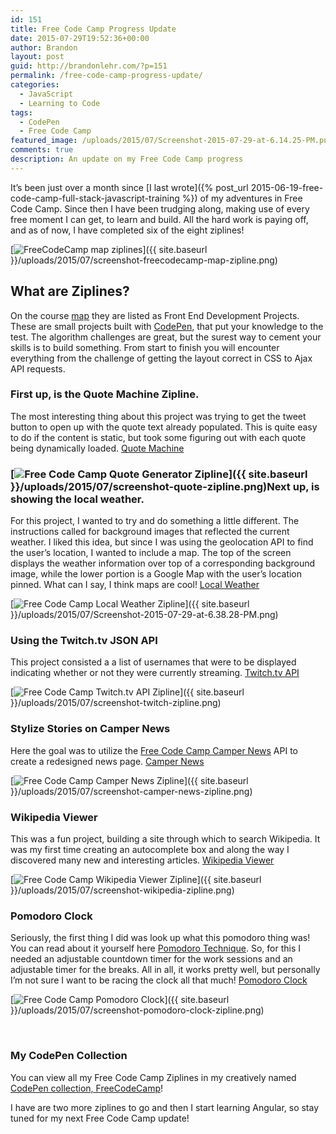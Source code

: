 ```yaml
---
id: 151
title: Free Code Camp Progress Update
date: 2015-07-29T19:52:36+00:00
author: Brandon
layout: post
guid: http://brandonlehr.com/?p=151
permalink: /free-code-camp-progress-update/
categories:
  - JavaScript
  - Learning to Code
tags:
  - CodePen
  - Free Code Camp
featured_image: /uploads/2015/07/Screenshot-2015-07-29-at-6.14.25-PM.png
comments: true
description: An update on my Free Code Camp progress
---
```

It&#8217;s been just over a month since [I last wrote]({% post_url 2015-06-19-free-code-camp-full-stack-javascript-training %}) of my adventures in Free Code Camp. Since then I have been trudging along, making use of every free moment I can get, to learn and build. All the hard work is paying off, and as of now, I have completed six of the eight ziplines!

[<img class="img-rounded img-md img-center" src="{{ site.baseurl }}/uploads/2015/07/screenshot-freecodecamp-map-zipline.png?fit=421%2C320" alt="FreeCodeCamp map ziplines" srcset="{{ site.baseurl }}/uploads/2015/07/screenshot-freecodecamp-map-zipline.png?w=421 421w, {{ site.baseurl }}/uploads/2015/07/screenshot-freecodecamp-map-zipline.png?resize=300%2C228 300w" sizes="(max-width: 421px) 100vw, 421px" data-recalc-dims="1" />]({{ site.baseurl }}/uploads/2015/07/screenshot-freecodecamp-map-zipline.png)

## What are Ziplines?

On the course [map](http://www.freecodecamp.com/map) they are listed as Front End Development Projects. These are small projects built with [CodePen](http://codepen.io), that put your knowledge to the test. The algorithm challenges are great, but the surest way to cement your skills is to build something. From start to finish you will encounter everything from the challenge of getting the layout correct in CSS to Ajax API requests.<!--more-->

### First up, is the Quote Machine Zipline.

The most interesting thing about this project was trying to get the tweet button to open up with the quote text already populated. This is quite easy to do if the content is static, but took some figuring out with each quote being dynamically loaded. [<i class="glyphicon glyphicon-chevron-right"></i> Quote Machine](http://codepen.io/blehr/full/BNxepx)

### [<img class="" src="{{ site.baseurl }}/uploads/2015/07/screenshot-quote-zipline-300x191.png?fit=300%2C191" alt="Free Code Camp Quote Generator Zipline" srcset="{{ site.baseurl }}/uploads/2015/07/screenshot-quote-zipline.png?resize=300%2C191 300w, {{ site.baseurl }}/uploads/2015/07/screenshot-quote-zipline.png?w=672 672w" sizes="(max-width: 300px) 100vw, 300px" data-recalc-dims="1" />]({{ site.baseurl }}/uploads/2015/07/screenshot-quote-zipline.png)Next up, is showing the local weather.

For this project, I wanted to try and do something a little different. The instructions called for background images that reflected the current weather. I liked this idea, but since I was using the geolocation API to find the user&#8217;s location, I wanted to include a map. The top of the screen displays the weather information over top of a corresponding background image, while the lower portion is a Google Map with the user&#8217;s location pinned. What can I say, I think maps are cool! [<i class="glyphicon glyphicon-chevron-right"></i> Local Weather](http://codepen.io/blehr/full/PqaWbV)

[<img class="img-rounded img-border aligncenter wp-image-176 size-full" src="{{ site.baseurl }}/uploads/2015/07/Screenshot-2015-07-29-at-6.38.28-PM-e1438209927877.png?fit=430%2C585" alt="Free Code Camp Local Weather Zipline" srcset="{{ site.baseurl }}/uploads/2015/07/Screenshot-2015-07-29-at-6.38.28-PM-e1438209927877.png?w=430 430w, {{ site.baseurl }}/uploads/2015/07/Screenshot-2015-07-29-at-6.38.28-PM-e1438209927877.png?resize=221%2C300 221w, {{ site.baseurl }}/uploads/2015/07/Screenshot-2015-07-29-at-6.38.28-PM-e1438209927877.png?resize=300%2C408 300w" sizes="(max-width: 430px) 100vw, 430px" data-recalc-dims="1" />]({{ site.baseurl }}/uploads/2015/07/Screenshot-2015-07-29-at-6.38.28-PM.png)

### Using the Twitch.tv JSON API

This project consisted a a list of usernames that were to be displayed indicating whether or not they were currently streaming. [<i class="glyphicon glyphicon-chevron-right"></i> Twitch.tv API](http://codepen.io/blehr/full/WvzXyR)

[<img class="img-rounded aligncenter wp-image-161 size-full" src="{{ site.baseurl }}/uploads/2015/07/screenshot-twitch-zipline.png?fit=523%2C650" alt="Free Code Camp Twitch.tv API Zipline" srcset="{{ site.baseurl }}/uploads/2015/07/screenshot-twitch-zipline.png?w=523 523w, {{ site.baseurl }}/uploads/2015/07/screenshot-twitch-zipline.png?resize=241%2C300 241w, {{ site.baseurl }}/uploads/2015/07/screenshot-twitch-zipline.png?resize=300%2C373 300w" sizes="(max-width: 523px) 100vw, 523px" data-recalc-dims="1" />]({{ site.baseurl }}/uploads/2015/07/screenshot-twitch-zipline.png)

### Stylize Stories on Camper News

Here the goal was to utilize the [Free Code Camp Camper News](http://www.freecodecamp.com/news) API to create a redesigned news page. [<i class="glyphicon glyphicon-chevron-right"></i> Camper News](http://codepen.io/blehr/full/oXMybN)

[<img class="img-rounded aligncenter wp-image-163 size-full" src="{{ site.baseurl }}/uploads/2015/07/screenshot-camper-news-zipline-e1438212615323.png?fit=640%2C414" alt="Free Code Camp Camper News Zipline" srcset="{{ site.baseurl }}/uploads/2015/07/screenshot-camper-news-zipline-e1438212615323.png?w=1008 1008w, {{ site.baseurl }}/uploads/2015/07/screenshot-camper-news-zipline-e1438212615323.png?resize=300%2C194 300w" sizes="(max-width: 640px) 100vw, 640px" data-recalc-dims="1" />]({{ site.baseurl }}/uploads/2015/07/screenshot-camper-news-zipline.png)

### Wikipedia Viewer

This was a fun project, building a site through which to search Wikipedia. It was my first time creating an autocomplete box and along the way I discovered many new and interesting articles. [<i class="glyphicon glyphicon-chevron-right"></i> Wikipedia Viewer](http://codepen.io/blehr/full/oXMVxZ)

[<img class="aligncenter wp-image-159 size-full" src="{{ site.baseurl }}/uploads/2015/07/screenshot-wikipedia-zipline.png?fit=640%2C436" alt="Free Code Camp Wikipedia Viewer Zipline" srcset="{{ site.baseurl }}/uploads/2015/07/screenshot-wikipedia-zipline.png?w=1007 1007w, {{ site.baseurl }}/uploads/2015/07/screenshot-wikipedia-zipline.png?resize=300%2C204 300w" sizes="(max-width: 640px) 100vw, 640px" data-recalc-dims="1" />]({{ site.baseurl }}/uploads/2015/07/screenshot-wikipedia-zipline.png)

### Pomodoro Clock

Seriously, the first thing I did was look up what this pomodoro thing was! You can read about it yourself here [Pomodoro Technique](https://en.wikipedia.org/wiki/Pomodoro_Technique). So, for this I needed an adjustable countdown timer for the work sessions and an adjustable timer for the breaks. All in all, it works pretty well, but personally I&#8217;m not sure I want to be racing the clock all that much! [<i class="glyphicon glyphicon-chevron-right"></i> Pomodoro Clock](http://codepen.io/blehr/full/VLVbZE)

[<img class="aligncenter wp-image-158 size-full" src="{{ site.baseurl }}/uploads/2015/07/screenshot-pomodoro-clock-zipline.png?fit=493%2C350" alt="Free Code Camp Pomodoro Clock" srcset="{{ site.baseurl }}/uploads/2015/07/screenshot-pomodoro-clock-zipline.png?w=493 493w, {{ site.baseurl }}/uploads/2015/07/screenshot-pomodoro-clock-zipline.png?resize=300%2C213 300w" sizes="(max-width: 493px) 100vw, 493px" data-recalc-dims="1" />]({{ site.baseurl }}/uploads/2015/07/screenshot-pomodoro-clock-zipline.png)

&nbsp;

### My CodePen Collection

You can view all my Free Code Camp Ziplines in my creatively named [CodePen collection, FreeCodeCamp](http://codepen.io/collection/nkNxkb/)!

I have are two more ziplines to go and then I start learning Angular, so stay tuned for my next Free Code Camp update!

&nbsp;
